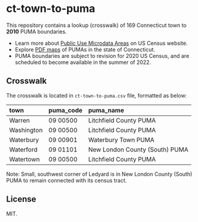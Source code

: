 # ct-town-to-puma
This repository contains a lookup (crosswalk) of 169 Connecticut town to **2010** PUMA boundaries.

* Learn more about [Public Use Microdata Areas](https://www.census.gov/programs-surveys/geography/guidance/geo-areas/pumas.html) on US Census website.
* Explore [PDF maps](https://www.census.gov/geographies/reference-maps/2010/geo/2010-pumas/connecticut.html) of PUMAs in the state of Connecticut.
* PUMA boundaries are subject to revision for 2020 US Census, and are scheduled to become available in the summer of 2022.


## Crosswalk
The crosswalk is located in `ct-town-to-puma.csv` file, formatted as below:

|town|puma_code|puma_name
|:-|:-|:-
|Warren|09 00500|Litchfield County PUMA
|Washington|09 00500|Litchfield County PUMA
|Waterbury|09 00901|Waterbury Town PUMA
|Waterford|09 01101|New London County (South) PUMA
|Watertown|09 00500|Litchfield County PUMA

Note: Small, southwest corner of Ledyard is in New London County (South) PUMA to remain connected with its census tract.

## License
MIT.
